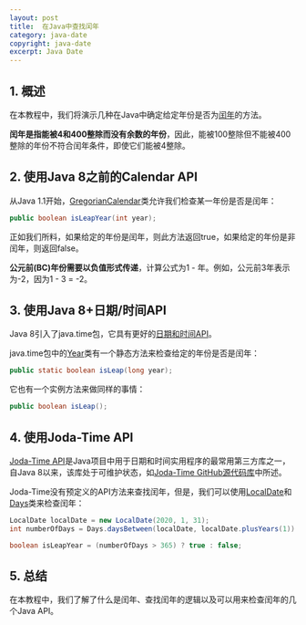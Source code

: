 ```yaml
---
layout: post
title:  在Java中查找闰年
category: java-date
copyright: java-date
excerpt: Java Date
---
```


## 1. 概述

 在本教程中，我们将演示几种在Java中确定给定年份是否为[闰年](https://en.wikipedia.org/wiki/Leap_year)的方法。

**闰年是指能被4和400整除而没有余数的年份**，因此，能被100整除但不能被400整除的年份不符合闰年条件，即使它们能被4整除。

## 2. 使用Java 8之前的Calendar API

从Java 1.1开始，[GregorianCalendar](https://www.baeldung.com/java-gregorian-calendar)类允许我们检查某一年份是否是闰年：

```java
public boolean isLeapYear(int year);
```

正如我们所料，如果给定的年份是闰年，则此方法返回true，如果给定的年份是非闰年，则返回false。

**公元前(BC)年份需要以负值形式传递**，计算公式为1 - 年。例如，公元前3年表示为-2，因为1 - 3 = -2。

## 3. 使用Java 8+日期/时间API

Java 8引入了java.time包，它具有更好的[日期和时间API](https://www.baeldung.com/java-8-date-time-intro)。

java.time包中的[Year](https://docs.oracle.com/en/java/javase/21/docs/api/java.base/java/time/Year.html)类有一个静态方法来检查给定的年份是否是闰年：

```java
public static boolean isLeap(long year);
```

它也有一个实例方法来做同样的事情：

```java
public boolean isLeap();
```

## 4. 使用Joda-Time API

[Joda-Time API](https://www.baeldung.com/joda-time)是Java项目中用于日期和时间实用程序的最常用第三方库之一，自Java 8以来，该库处于可维护状态，如[Joda-Time GitHub源代码库](https://github.com/JodaOrg/joda-time#joda-time)中所述。

Joda-Time没有预定义的API方法来查找闰年，但是，我们可以使用[LocalDate](https://www.joda.org/joda-time/apidocs/org/joda/time/LocalDate.html)和[Days](https://www.joda.org/joda-time/apidocs/org/joda/time/Days.html)类来检查闰年：

```java
LocalDate localDate = new LocalDate(2020, 1, 31);
int numberOfDays = Days.daysBetween(localDate, localDate.plusYears(1)).getDays();

boolean isLeapYear = (numberOfDays > 365) ? true : false;
```

## 5. 总结

在本教程中，我们了解了什么是闰年、查找闰年的逻辑以及可以用来检查闰年的几个Java API。